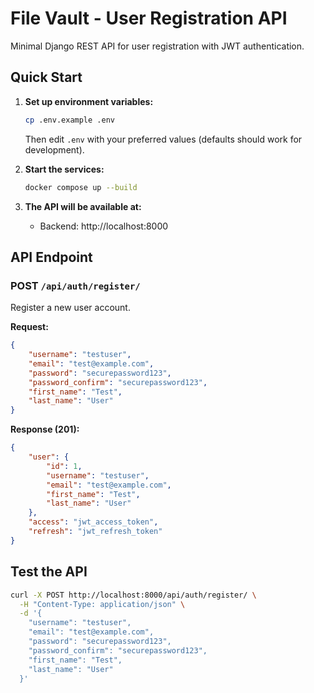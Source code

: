 # File Vault - User Registration API

Minimal Django REST API for user registration with JWT authentication.

## Quick Start

1. **Set up environment variables:**
   ```bash
   cp .env.example .env
   ```
   Then edit `.env` with your preferred values (defaults should work for development).

2. **Start the services:**
   ```bash
   docker compose up --build
   ```

3. **The API will be available at:**
   - Backend: http://localhost:8000

## API Endpoint

### POST `/api/auth/register/`
Register a new user account.

**Request:**
```json
{
    "username": "testuser",
    "email": "test@example.com",
    "password": "securepassword123",
    "password_confirm": "securepassword123",
    "first_name": "Test",
    "last_name": "User"
}
```

**Response (201):**
```json
{
    "user": {
        "id": 1,
        "username": "testuser",
        "email": "test@example.com",
        "first_name": "Test",
        "last_name": "User"
    },
    "access": "jwt_access_token",
    "refresh": "jwt_refresh_token"
}
```

## Test the API

```bash
curl -X POST http://localhost:8000/api/auth/register/ \
  -H "Content-Type: application/json" \
  -d '{
    "username": "testuser",
    "email": "test@example.com", 
    "password": "securepassword123",
    "password_confirm": "securepassword123",
    "first_name": "Test",
    "last_name": "User"
  }'
``` 